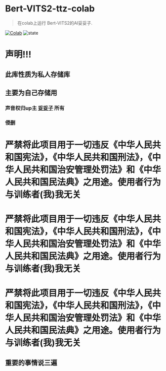 # Bert-VITS2-ttz-colab

> 在colab上运行 Bert-VITS2的AI妥妥子.

[![Colab](https://img.shields.io/badge/open-colab-blue.svg)](https://colab.research.google.com/github/baka-9/My-Bert-VITS2-File/blob/Bert-VITS2-ttz-colab/Bert-VITS2-ttz.ipynb)
![state](https://img.shields.io/badge/state-building-pink) 

# 声明!!!
## 此库性质为私人存储库
## 主要为自己存储用
### 声音权归up主 [妥妥子](https://space.bilibili.com/1822076017/) 所有
### 侵删
# 严禁将此项目用于一切违反《中华人民共和国宪法》，《中华人民共和国刑法》，《中华人民共和国治安管理处罚法》和《中华人民共和国民法典》之用途。使用者行为与训练者(我)我无关
# 严禁将此项目用于一切违反《中华人民共和国宪法》，《中华人民共和国刑法》，《中华人民共和国治安管理处罚法》和《中华人民共和国民法典》之用途。使用者行为与训练者(我)我无关
# 严禁将此项目用于一切违反《中华人民共和国宪法》，《中华人民共和国刑法》，《中华人民共和国治安管理处罚法》和《中华人民共和国民法典》之用途。使用者行为与训练者(我)我无关
## 重要的事情说三遍

